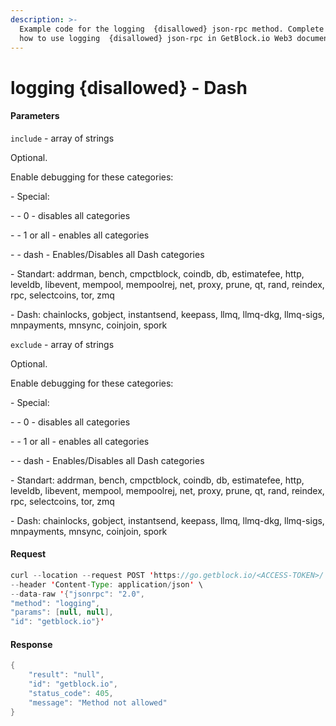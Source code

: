 ```yaml
---
description: >-
  Example code for the logging  {disallowed} json-rpc method. Сomplete guide on
  how to use logging  {disallowed} json-rpc in GetBlock.io Web3 documentation.
---
```


# logging {disallowed} - Dash

#### Parameters

`include` - array of strings

Optional.

Enable debugging for these categories:

\- Special:

\- - 0 - disables all categories

\- - 1 or all - enables all categories

\- - dash - Enables/Disables all Dash categories

\- Standart: addrman, bench, cmpctblock, coindb, db, estimatefee, http, leveldb, libevent, mempool, mempoolrej, net, proxy, prune, qt, rand, reindex, rpc, selectcoins, tor, zmq

\- Dash: chainlocks, gobject, instantsend, keepass, llmq, llmq-dkg, llmq-sigs, mnpayments, mnsync, coinjoin, spork

`exclude` - array of strings

Optional.

Enable debugging for these categories:

\- Special:

\- - 0 - disables all categories

\- - 1 or all - enables all categories

\- - dash - Enables/Disables all Dash categories

\- Standart: addrman, bench, cmpctblock, coindb, db, estimatefee, http, leveldb, libevent, mempool, mempoolrej, net, proxy, prune, qt, rand, reindex, rpc, selectcoins, tor, zmq

\- Dash: chainlocks, gobject, instantsend, keepass, llmq, llmq-dkg, llmq-sigs, mnpayments, mnsync, coinjoin, spork

#### Request

```java
curl --location --request POST 'https://go.getblock.io/<ACCESS-TOKEN>/' \
--header 'Content-Type: application/json' \ 
--data-raw '{"jsonrpc": "2.0",
"method": "logging",
"params": [null, null],
"id": "getblock.io"}'
```

#### Response

```java
{
    "result": "null",
    "id": "getblock.io",
    "status_code": 405,
    "message": "Method not allowed"
}
```
